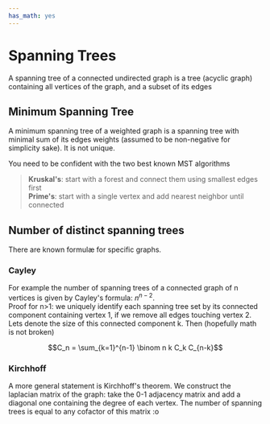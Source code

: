 ```yaml
---
has_math: yes
---
```


# Spanning Trees
A spanning tree of a connected undirected graph is a tree (acyclic graph) containing all vertices of the graph, and a subset of its edges

## Minimum Spanning Tree
A minimum spanning tree of a weighted graph is a spanning tree with minimal sum of its edges weights (assumed to be non-negative for simplicity sake). It is not unique.

You need to be confident with the two best known MST algorithms
> **Kruskal's**: start with a forest and connect them using smallest edges first  
> **Prime's**: start with a single vertex and add nearest neighbor until connected

## Number of distinct spanning trees
There are known formulæ for specific graphs.

### Cayley
For example the number of spanning trees of a connected graph of n vertices is
given by Cayley's formula: $n^{n-2}$.  
Proof for n>1: we uniquely identify each spanning tree set by its connected component containing vertex 1, if we remove all edges touching vertex 2. Lets denote the size of this connected component k.
Then (hopefully math is not broken)

$$C_n = \sum_{k=1}^{n-1} \binom n k C_k C_{n-k}$$

### Kirchhoff
A more general statement is Kirchhoff's theorem.
We construct the laplacian matrix of the graph: take the 0-1 adjacency matrix and add a diagonal one containing the degree of each vertex.
The number of spanning trees is equal to any cofactor of this matrix :o
